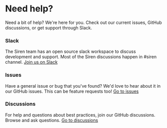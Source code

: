 # Need help?

Need a bit of help? We're here for you. Check out our current issues, GitHub discussions, or get support through Slack.

### Slack

The Siren team has an open source slack workspace to discuss development and support. Most of the Siren discussions happen in #siren channel.
[Join us on Slack](https://odpf-community.slack.com/)

### Issues

Have a general issue or bug that you've found? We'd love to hear about it in our GitHub issues. This can be feature requests too!
[Go to issues](https://github.com/odpf/siren/issues)

### Discussions

For help and questions about best practices, join our GitHub discussions. Browse and ask questions.
[Go to discussions](https://github.com/orgs/odpf/discussions)
